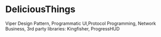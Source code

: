 # DeliciousThings
Viper Design Pattern, Programmatic UI,Protocol Programming, Network Business, 3rd party libraries: Kingfisher, ProgressHUD
